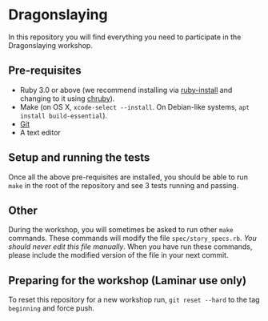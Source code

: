 # Dragonslaying

In this repository you will find everything you need to participate in the Dragonslaying workshop.

## Pre-requisites

* Ruby 3.0 or above (we recommend installing via [ruby-install](https://github.com/postmodern/ruby-install) and changing to it using [chruby](https://github.com/postmodern/chruby)).
* Make (on OS X, `xcode-select --install`. On Debian-like systems, `apt install build-essential`).
* [Git](https://git-scm.com/downloads)
* A text editor

## Setup and running the tests

Once all the above pre-requisites are installed, you should be able to run `make` in the root of the repository and see 3 tests running and passing.

## Other

During the workshop, you will sometimes be asked to run other `make` commands. These commands will modify the file `spec/story_specs.rb`. _You should never edit this file manually_. When you have run these commands, please include the modified version of the file in your next commit.

## Preparing for the workshop (Laminar use only)

To reset this repository for a new workshop run, `git reset --hard` to the tag `beginning` and force push.
